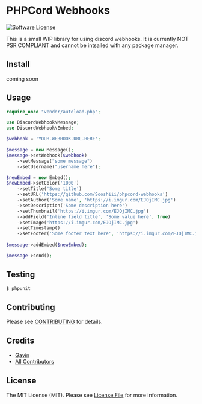 # PHPCord Webhooks

[![Software License](https://img.shields.io/badge/license-MIT-brightgreen.svg?style=flat-square)](LICENSE.md)

This is a small WIP library for using discord webhooks. 
It is currently NOT PSR COMPLIANT and cannot be intsalled with any package manager.

## Install

coming soon

## Usage

``` php
require_once "vendor/autoload.php";

use DiscordWebhook\Message;
use DiscordWebhook\Embed;

$webhook = 'YOUR-WEBHOOK-URL-HERE';

$message = new Message();
$message->setWebhook($webhook)
    ->setMessage("some message")
    ->setUsername("username here");

$newEmbed = new Embed();
$newEmbed->setColor('1000')
	->setTitle('Some title')
	->setURL('https://github.com/Sooshiii/phpcord-webhooks')
	->setAuthor('Some name', 'https://i.imgur.com/EJOjIMC.jpg')
	->setDescription('Some description here')
	->setThumbnail('https://i.imgur.com/EJOjIMC.jpg')
	->addField('Inline field title', 'Some value here', true)
	->setImage('https://i.imgur.com/EJOjIMC.jpg')
	->setTimestamp()
	->setFooter('Some footer text here', 'https://i.imgur.com/EJOjIMC.jpg');
      
$message->addEmbed($newEmbed);

$message->send();
```

## Testing

``` bash
$ phpunit
```

## Contributing

Please see [CONTRIBUTING](https://github.com/Sooshiii/phpcord-webhooks/blob/master/CONTRIBUTING.md) for details.

## Credits

- [Gavin](https://github.com/Sooshiii)
- [All Contributors](https://github.com/Sooshiii/phpcord-webhooks/contributors)

## License

The MIT License (MIT). Please see [License File](LICENSE.md) for more information.
